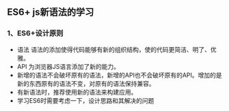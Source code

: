 ## ES6+  js新语法的学习

### 1、ES6+设计原则
* 语法  语法的添加使得代码能够有新的组织结构，使的代码更简洁、明了、优雅。
* API 为浏览器JS语言添加了新的能力。
* 新增的语法不会破坏原有的语法，新增的API也不会破坏原有的API。增加的是新的东西原有的语法不变，对原有的语法保持兼容。
* 有新语法时，推荐使用新的语法来构建应用。
* 学习ES6时需要考虑一下，设计思路和其解决的问题

